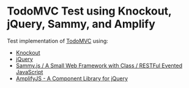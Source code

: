 TodoMVC Test using Knockout, jQuery, Sammy, and Amplify
=======================================================

Test implementation of [TodoMVC](http://todomvc.com/) using:

- [Knockout](http://knockoutjs.com/)
- [jQuery](http://jquery.com/)
- [Sammy.js / A Small Web Framework with Class / RESTFul Evented JavaScript](http://sammyjs.org/)
- [AmplifyJS - A Component Library for jQuery](http://amplifyjs.com/)
